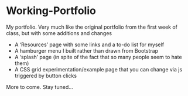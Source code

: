 # Working-Portfolio

My portfolio. Very much like the original portfolio from the first week of class, but with some additions and changes

<ul>
  <li>A ‘Resources’ page with some links and a to-do list for myself</li>
  <li>A hamburger menu I built rather than drawn from Bootstrap</li>
  <li>A ‘splash’ page (in spite of the fact that so many people seem to hate them)</li>
  <li>A CSS grid experimentation/example page that you can change via js triggered by button clicks</li>
</ul>
  
  More to come. Stay tuned...
